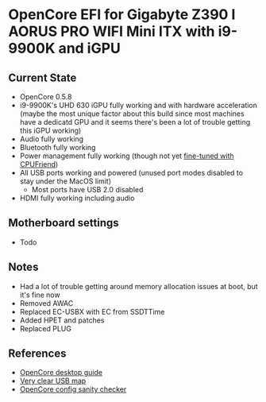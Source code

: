 # OpenCore EFI for Gigabyte Z390 I AORUS PRO WIFI Mini ITX with i9-9900K and iGPU

## Current State

* OpenCore 0.5.8
* i9-9900K's UHD 630 iGPU fully working and with hardware acceleration  
  (maybe the most unique factor about this build since most machines have a dedicatd GPU and it seems there's been a lot of trouble getting this iGPU working)
* Audio fully working
* Bluetooth fully working
* Power management fully working (though not yet [fine-tuned with CPUFriend](https://dortania.github.io/OpenCore-Desktop-Guide/post-install/pm.html#using-cpu-friend))
* All USB ports working and powered (unused port modes disabled to stay under the MacOS limit)
  * Most ports have USB 2.0 disabled
* HDMI fully working including audio

## Motherboard settings

* Todo

## Notes

* Had a lot of trouble getting around memory allocation issues at boot, but it's fine now
* Removed AWAC
* Replaced EC-USBX with EC from SSDTTime
* Added HPET and patches
* Replaced PLUG

## References

* [OpenCore desktop guide](https://dortania.github.io/OpenCore-Desktop-Guide/)
* [Very clear USB map](https://www.tonymacx86.com/threads/success-pynty-mac-i7-8700-z390-i-aorus-pro-wifi-16gb-ram-sapphire-rx-580-mojave-10-14-3.271145/)
* [OpenCore config sanity checker](https://opencore.slowgeek.com)
